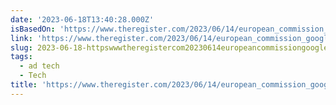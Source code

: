 ```yaml
---
date: '2023-06-18T13:40:28.000Z'
isBasedOn: 'https://www.theregister.com/2023/06/14/european_commission_google_breakup/'
link: 'https://www.theregister.com/2023/06/14/european_commission_google_breakup/'
slug: 2023-06-18-httpswwwtheregistercom20230614europeancommissiongooglebreakup
tags:
  - ad tech
  - Tech
title: 'https://www.theregister.com/2023/06/14/european_commission_google_breakup/'
---
```


